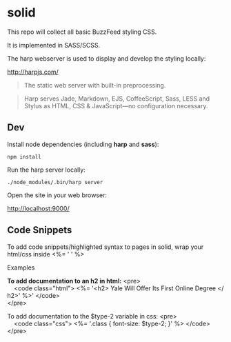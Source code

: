 # solid

This repo will collect all basic BuzzFeed styling CSS.

It is implemented in SASS/SCSS.

The harp webserver is used to display and develop the styling locally:

<http://harpjs.com/>

> The static web server with built-in preprocessing.

> Harp serves Jade, Markdown, EJS, CoffeeScript, Sass, LESS and Stylus as HTML, CSS & JavaScript—no configuration necessary.


## Dev

Install node dependencies (including **harp** and **sass**):

    npm install

Run the harp server locally:

    ./node_modules/.bin/harp server

Open the site in your web browser:

<http://localhost:9000/>


## Code Snippets

To add code snippets/highlighted syntax to pages in solid, wrap your html/css inside <%= ' ' %> 

Examples

**To add documentation to an h2 in html:**
&lt;pre&gt;&nbsp;
<br>&nbsp;&nbsp;&nbsp;&nbsp;&lt;code&nbsp;class=&quot;html&quot;&gt;&nbsp;&lt;%=&nbsp;'&lt;h2&gt;&nbsp;Yale&nbsp;Will&nbsp;Offer&nbsp;Its&nbsp;First&nbsp;Online&nbsp;Degree&nbsp;&lt;/h2&gt;'&nbsp;%&gt;'&nbsp;&lt;/code&gt;
<br>&lt;/pre&gt;

To add documentation to the $type-2 variable in css:
&lt;pre&gt;&nbsp;
<br>&nbsp;&nbsp;&nbsp;&nbsp;&lt;code&nbsp;class=&quot;css&quot;&gt;&nbsp;&lt;%=&nbsp;'.class&nbsp;{&nbsp;font-size:&nbsp;$type-2;&nbsp;}'&nbsp;%&gt;&nbsp;&lt;/code&gt;
<br>&lt;/pre&gt;


